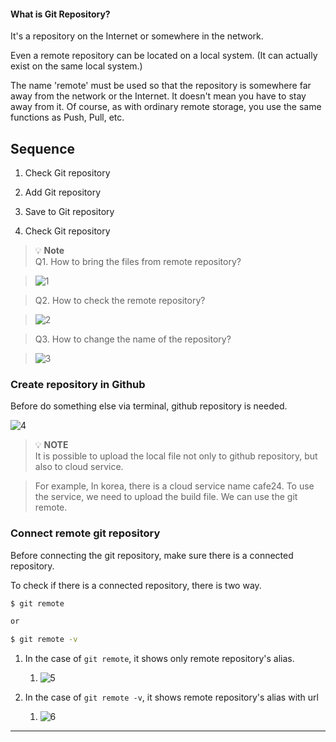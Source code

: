 #### What is Git Repository?
It's a repository on the Internet or somewhere in the network. 

Even a remote repository can be located on a local system. (It can actually exist on the same local system.) 

The name 'remote' must be used so that the repository is somewhere far away from the network or the Internet. It doesn't mean you have to stay away from it. Of course, as with ordinary remote storage, you use the same functions as Push, Pull, etc.

## Sequence
1. Check Git repository

2. Add Git repository

3. Save to Git repository

4. Check Git repository

> 💡 **Note**   
> Q1. How to bring the files from remote repository?

> ![1](https://github.com/jinscodes/Blog_nextJS/assets/87598134/dd09f905-07a4-483d-bc4b-422e185cfb88)

> Q2. How to check the remote repository?

> ![2](https://github.com/jinscodes/Blog_nextJS/assets/87598134/ff075788-c8a9-4691-b95b-ff99842d7149)

> Q3. How to change the name of the repository?

> ![3](https://github.com/jinscodes/Blog_nextJS/assets/87598134/db19600a-cdab-455d-b421-8a186b67f2f5)

### Create repository in Github
Before do something else via terminal, github repository is needed.

![4](https://github.com/jinscodes/Blog_nextJS/assets/87598134/d0310c2c-380d-467f-b85a-de8c91dc9220)

> 💡 **NOTE**   
> It is possible to upload the local file not only to github repository, but also to cloud service.

> For example, In korea, there is a cloud service name cafe24. To use the service, we need to upload the build file. We can use the git remote.

### Connect remote git repository
Before connecting the git repository, make sure there is a connected repository.

To check if there is a connected repository, there is two way.

```bash
$ git remote

or 

$ git remote -v
```

1. In the case of `git remote`, it shows only remote repository's alias.
	1. ![5](https://github.com/jinscodes/Blog_nextJS/assets/87598134/254ee427-66cd-4ff1-93bc-eb1c7cd3beee)

2. In the case of `git remote -v`, it shows remote repository's alias with url
	1. ![6](https://github.com/jinscodes/Blog_nextJS/assets/87598134/dac1a2c3-1d79-4e4d-b570-0d207505814d)

---
[](https://nemomemo.tistory.com/83)

[](https://dev-and-remind.tistory.com/15)

[](https://stackoverflow.com/questions/19660744/git-push-permission-denied-public-key)